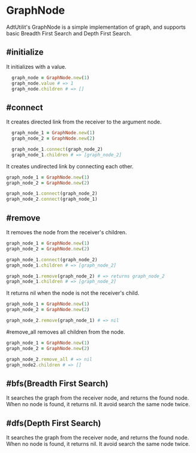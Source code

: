 # GraphNode
AdtUtilit's GraphNode is a simple implementation of graph, and supports basic Breadth First Search and Depth First Search.

## #initialize
It initializes with a value.
```ruby
  graph_node = GraphNode.new(1)
  graph_node.value # => 1
  graph_node.children # => []
```

## #connect
It creates directed link from the receiver to the argument node.
```ruby
  graph_node_1 = GraphNode.new(1)
  graph_node_2 = GraphNode.new(2)

  graph_node_1.connect(graph_node_2)
  graph_node_1.children # => [graph_node_2]
```
It creates undirected link by connecting each other.
```ruby
graph_node_1 = GraphNode.new(1)
graph_node_2 = GraphNode.new(2)

graph_node_1.connect(graph_node_2)
graph_node_2.connect(graph_node_1)
```

## #remove
It removes the node from the receiver's children.
```ruby
graph_node_1 = GraphNode.new(1)
graph_node_2 = GraphNode.new(2)

graph_node_1.connect(graph_node_2)
graph_node_1.children # => [graph_node_2]

graph_node_1.remove(graph_node_2) # => returns graph_node_2
graph_node_1.children # => [graph_node_2]
```

It returns nil when the node is not the receiver's child.
```ruby
graph_node_1 = GraphNode.new(1)
graph_node_2 = GraphNode.new(2)

graph_node_2.remove(graph_node_1) # => nil

```

\#remove_all removes all children from the node.
```ruby
graph_node_1 = GraphNode.new(1)
graph_node_2 = GraphNode.new(2)

graph_node_2.remove_all # => nil
graph_node2.children # => []

```

## #bfs(Breadth First Search)
It searches the graph from the receiver node, and returns the found node. When no node is found, it returns nil. It avoid search the same node twice.

## #dfs(Depth First Search)
It searches the graph from the receiver node, and returns the found node. When no node is found, it returns nil. It avoid search the same node twice.
